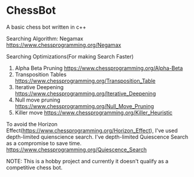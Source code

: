 # ChessBot
A basic chess bot written in c++

Searching Algorithm: Negamax https://www.chessprogramming.org/Negamax

Searching Optimizations(For making Search Faster)
  1. Alpha Beta Pruning https://www.chessprogramming.org/Alpha-Beta
  2. Transposition Tables https://www.chessprogramming.org/Transposition_Table
  3. Iterative Deepening https://www.chessprogramming.org/Iterative_Deepening
  4. Null move pruning https://www.chessprogramming.org/Null_Move_Pruning 
  5. Killer move https://www.chessprogramming.org/Killer_Heuristic

To avoid the Horizon Effect(https://www.chessprogramming.org/Horizon_Effect), I've used depth-limited quienscience search. I've depth-limited Quiescence Search
as a compromise to save time. https://www.chessprogramming.org/Quiescence_Search

NOTE: This is a hobby project and currently it doesn't qualify as a competitive chess bot.

